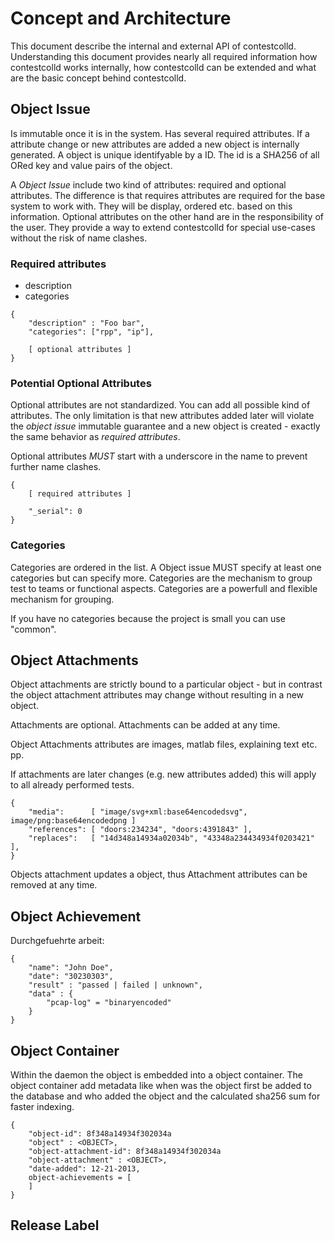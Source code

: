 
# Concept and Architecture #

This document describe the internal and external API of contestcolld.
Understanding this document provides nearly all required information how
contestcolld works internally, how contestcolld can be extended and what are
the basic concept behind contestcolld.

## Object Issue ##

Is immutable once it is in the system. Has several required attributes. If a
attribute change or new attributes are added a new object is internally
generated. A object is unique identifyable by a ID. The id is a SHA256 of all
ORed key and value pairs of the object.

A *Object Issue* include two kind of attributes: required and optional
attributes. The difference is that requires attributes are required for the
base system to work with. They will be display, ordered etc. based on this
information. Optional attributes on the other hand are in the responsibility of
the user. They provide a way to extend contestcolld for special use-cases
without the risk of name clashes.

### Required attributes ###

* description
* categories

```
{
	"description" : "Foo bar",
	"categories": ["rpp", "ip"],

	[ optional attributes ]
}
```

### Potential Optional Attributes ###

Optional attributes are not standardized. You can add all possible kind of
attributes. The only limitation is that new attributes added later will violate
the *object issue* immutable guarantee and a new object is created - exactly
the same behavior as *required attributes*.

Optional attributes *MUST* start with a underscore in the name to prevent
further name clashes.

```
{
	[ required attributes ]

	"_serial": 0
}
```


### Categories ###

Categories are ordered in the list. A Object issue MUST specify at least one
categories but can specify more. Categories are the mechanism to group test to
teams or functional aspects. Categories are a powerfull and flexible mechanism
for grouping.



If you have no categories because the project is small you can use "common".

## Object Attachments ##

Object attachments are strictly bound to a particular object - but in contrast
the object attachment attributes may change without resulting in a new object.

Attachments are optional. Attachments can be added at any time.

Object Attachments attributes are images, matlab files, explaining text etc.
pp.

If attachments are later changes (e.g. new attributes added) this will apply to
all already performed tests. 

```
{
	"media":      [ "image/svg+xml:base64encodedsvg", image/png:base64encodedpng ]
	"references": [ "doors:234234", "doors:4391843" ],
	"replaces":   [ "14d348a14934a02034b", "43348a234434934f0203421" ],
}
```

Objects attachment updates a object, thus Attachment attributes can be removed
at any time.


## Object Achievement ##

Durchgefuehrte arbeit:

```
{
	"name": "John Doe",
	"date": "30230303",
	"result" : "passed | failed | unknown",
	"data" : {
		"pcap-log" = "binaryencoded"
	}
}
```

## Object Container ##

Within the daemon the object is embedded into a object container. The object
container add metadata like when was the object first be added to the database
and who added the object and the calculated sha256 sum for faster indexing.

```
{
	"object-id": 8f348a14934f302034a
	"object" : <OBJECT>,
	"object-attachment-id": 8f348a14934f302034a
	"object-attachment" : <OBJECT>,
	"date-added": 12-21-2013,
	object-achievements = [
	]
}
```


## Release Label ##
